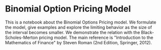 # Binomial Option Pricing Model


This is a notebook about the Binomial Options Pricing model. We formulate the model, give examples and explore the limiting behavior as the size of the interval becomes smaller. We demonstrate the relation with the Black-Scholes-Merton pricing model. The main reference is "Introduction to the Mathematics of Finance" by Steven Roman (2nd Edition, Springer, 2012).

